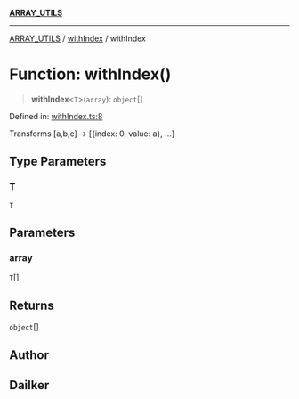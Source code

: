 [**ARRAY_UTILS**](../../README.md)

***

[ARRAY_UTILS](../../README.md) / [withIndex](../README.md) / withIndex

# Function: withIndex()

> **withIndex**\<`T`\>(`array`): `object`[]

Defined in: [withIndex.ts:8](https://github.com/dailker/everyutil/blob/0531b9744e97cf76b2fb0fb9c6a72c61ec9e2b23/src/array/withIndex.ts#L8)

Transforms [a,b,c] → [{index: 0, value: a}, ...]

## Type Parameters

### T

`T`

## Parameters

### array

`T`[]

## Returns

`object`[]

## Author

## Dailker
